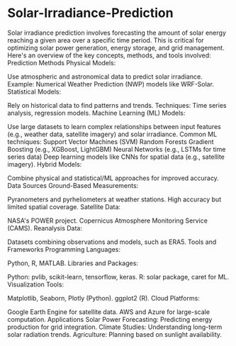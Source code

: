 # Solar-Irradiance-Prediction
Solar irradiance prediction involves forecasting the amount of solar energy reaching a given area over a specific time period. This is critical for optimizing solar power generation, energy storage, and grid management. Here's an overview of the key concepts, methods, and tools involved:
Prediction Methods
Physical Models:

Use atmospheric and astronomical data to predict solar irradiance.
Example: Numerical Weather Prediction (NWP) models like WRF-Solar.
Statistical Models:

Rely on historical data to find patterns and trends.
Techniques: Time series analysis, regression models.
Machine Learning (ML) Models:

Use large datasets to learn complex relationships between input features (e.g., weather data, satellite imagery) and solar irradiance.
Common ML techniques:
Support Vector Machines (SVM)
Random Forests
Gradient Boosting (e.g., XGBoost, LightGBM)
Neural Networks (e.g., LSTMs for time series data)
Deep learning models like CNNs for spatial data (e.g., satellite imagery).
Hybrid Models:

Combine physical and statistical/ML approaches for improved accuracy.
Data Sources
Ground-Based Measurements:

Pyranometers and pyrheliometers at weather stations.
High accuracy but limited spatial coverage.
Satellite Data:

NASA's POWER project.
Copernicus Atmosphere Monitoring Service (CAMS).
Reanalysis Data:

Datasets combining observations and models, such as ERA5.
Tools and Frameworks
Programming Languages:

Python, R, MATLAB.
Libraries and Packages:

Python: pvlib, scikit-learn, tensorflow, keras.
R: solar package, caret for ML.
Visualization Tools:

Matplotlib, Seaborn, Plotly (Python).
ggplot2 (R).
Cloud Platforms:

Google Earth Engine for satellite data.
AWS and Azure for large-scale computation.
Applications
Solar Power Forecasting: Predicting energy production for grid integration.
Climate Studies: Understanding long-term solar radiation trends.
Agriculture: Planning based on sunlight availability.

